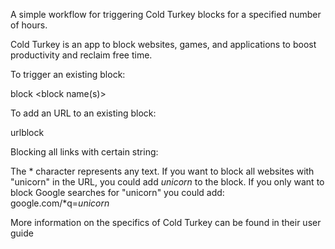 A simple workflow for triggering Cold Turkey blocks for a specified number of hours.

Cold Turkey is an app to block websites, games, and applications to boost productivity and reclaim free time.

To trigger an existing block:

block <hours> <block name(s)>

To add an URL to an existing block:

urlblock <block name> <url>

Blocking all links with certain string:

The * character represents any text. If you want to block all websites with "unicorn" in the URL, you could add *unicorn* to the block. If you only want to block Google searches for "unicorn" you could add: google.com/*q=*unicorn*

More information on the specifics of Cold Turkey can be found in their user guide
